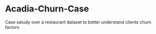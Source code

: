 # Acadia-Churn-Case
Case satudy over a restaurant dataset to better understand clients churn factors
